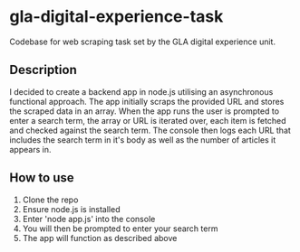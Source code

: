 # gla-digital-experience-task

Codebase for web scraping task set by the GLA digital experience unit.

## Description

I decided to create a backend app in node.js utilising an asynchronous functional approach. The app initially scraps the provided URL and stores the scraped data in an array. When the app runs the user is prompted to enter a search term, the array or URL is iterated over, each item is fetched and checked against the search term. The console then logs each URL that includes the search term in it's body as well as the number of articles it appears in.

## How to use

1. Clone the repo
2. Ensure node.js is installed
3. Enter 'node app.js' into the console
4. You will then be prompted to enter your search term
5. The app will function as described above
